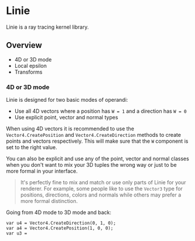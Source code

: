 # Linie
Linie is a ray tracing kernel library.

## Overview
* 4D or 3D mode
* Local epsilon
* Transforms

### 4D or 3D mode
Linie is designed for two basic modes of operandi:

* Use all 4D vectors where a position has `W = 1` and a direction has `W = 0`
* Use explicit point, vector and normal types

When using 4D vectors it is recommended to use the `Vector4.CreatePosition` and
`Vector4.CreateDirection` methods to create points and vectors respectively. This
will make sure that the `W` component is set to the right value.

You can also be explicit and use any of the point, vector and normal classes when you don't want to mix your 3D tuples the wrong way or just to be more formal in
your interface.

> It's perfectly fine to mix and match or use only parts of Linie for your
> renderer. For example, some people like to use the `Vector3` type for
> positions, directions, colors and normals while others may prefer a more formal
> distinction.

Going from 4D mode to 3D mode and back:
```
var u4 = Vector4.CreateDirection(0, 1, 0);
var a4 = Vector4.CreatePosition(1, 0, 0);
var u3 = 

```